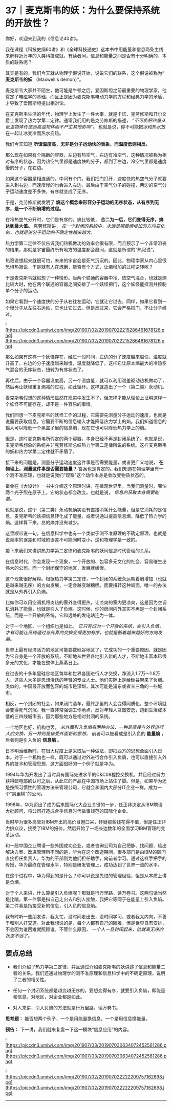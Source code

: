 # 37｜麦克斯韦的妖：为什么要保持系统的开放性？

你好，欢迎来到我的《信息论40讲》。

我在课程《科技史纲60讲》和《全球科技通史》这本书中用能量和信息两条主线来解释近万年的人类科技成就，有读者问，信息和能量之间是否有十分明确的、本质的联系呢？

其实是有的，我们今天就从物理学假说开始，说说它们的联系，这个假说被称为“ **麦克斯韦的妖** （Maxwell's demon）”。

麦克斯韦大家并不陌生，他可能是牛顿之后，爱因斯坦之前最重要的物理学家，他奠定了电磁学的基础，而且正是因为麦克斯韦电动力学的方程和经典力学的矛盾，才导致了爱因斯坦提出相对论。

在麦克斯韦生活的年代，物理学上发生了一件大事，就是卡诺、克劳修斯和开尔文爵士发现了热力学第二定律。通常我们用的是克劳修斯的描述， *“不可能把热量从低温物体传递到高温物体而不产生其他影响”。* 也就是说，你不可能把冰和热水放在一起让冰变冷而热水变热。

我们今天知道 **所谓温度高，无非是分子运动快的表象，而温度低则相反。**

那么现在如果有个隔断的容器，左边有热空气，右边有冷空气，这种情况被称为相对有序的状态，因为热空气里都是速度快的分子，都到了左边，冷空气里都是速度慢的分子，在右边。

如果这个容器是相连通的，中间有个门，我们把门打开，速度快的热空气分子就要进入到右边，而速度慢的也会进入左边，最后由于空气分子的碰撞，两边的空气分子运动速度差不多快，有序就变成了无序。

于是，克劳修斯就发明了 **熵这个概念来形容分子运动的无序状态，从有序到无序，是一个不断熵增的过程。**

在冷热空气分开时，它们是有序的，熵比较低， **合二为一后，它们变得无序，熵达到最大值。** 克劳修斯讲， *在一个封闭的系统中，永远是朝着熵增加的方向变化的，也就是说分子运动的不确定性越来越大。*

热力学第二定律不仅告诉我们热机做功的效率会很有限，而且预示了一个非常沮丧的结果，那就是宇宙最终所有地方的温度都会趋同，这就是所谓的“热寂说”。

热寂说想起来就很可怕，未来的宇宙会是死气沉沉的。因此，物理学家从内心里很恐惧热寂说，于是就有人在琢磨，能否有个方式，让熵增加的过程逆转呢？

于是麦克斯韦就假想了一种情形。当两个联通的容器中冷、热空气混合，也就是熵比较大时，他在两个联通的容器之间安排了一个妖怪把门，这个妖怪能探测并控制单个分子的运动。

如果它看到一个速度快的分子从右往左运动，它就让它过去，同样，如果它看到一个慢分子从左往右运动，它也让它过去。但是反过来，它会严格把门，不让分子经过。

![https://piccdn3.umiwi.com/img/201907/02/201907022215286461678126.png](https://piccdn3.umiwi.com/img/201907/02/201907022215286461678126.png)

那么如果有这样一个妖怪存在，经过一段时间，左边的分子速度越来越快，温度就升高了，右边的分子速度越来越慢，温度就降低了。这样它让原本熵最大的冷热空气混合的无序状态，扭转为有序状态了。

再往后，由于一个容器温度高，另一个温度低，就可以利用温差驱动热机做功了，然后再让妖怪重复熵减的过程，如此循环。这样就造出了一个（第二类）永动机。

麦克斯韦假想的这种情形显然在现实中发生不了，但怎样才能从理论上证明这样一个妖怪不可能存在，却不是一件容易的事情。

我们回想一下麦克斯韦的妖怪工作的过程，它需要先测量分子运动的速度，也就是说需要获取信息，它需要不断的信息输入才能降低热力学上的熵。我们知道信息的输入可以降低一个黑盒子里的信息熵，现在它也可以降低热力学上的熵。

但是，这时麦克斯韦所假定的两个容器，本身已经不再是封闭系统了。也就是说，麦克斯韦想象的系统并非克劳修斯总结热力学第二定律所说的系统。这样麦克斯韦的妖和热力学第二定律就不矛盾了。

接下来的问题是，测量分子运动速度这件事是否需要能量，或者更广义地说， **在物理上，测量这件事是否需要能量？** 答案也是肯定的。我们知道在物理学里有一个测不准原理，也就是说我们“观察”这个动作本身是会改变物质状态的。

霍金在《大设计》一书中介绍这个原理时讲，在微观世界里，当我们测量时，哪怕两个光子照在原子上，它的状态都会改变。也就是说， *信息的获取本身需要能量。*

也就是说，这个（第二类）永动机确实没有直接消耗什么能量，但是它消耗的是信息，麦克斯韦的妖把信息转化成了能量，或者说通过提高信息熵，降低了热力学的熵。这样算下来，总的熵并没有减少。

这里顺带说一句，在信息科学中也有一个类似于测不准原理的不确定原理，也就是说频率的误差和时域的误差不可能同时变小，这和物理学是一致的。

接下来我们来讲讲热力学第二定律和麦克斯韦的妖同信息时代管理的关系。

在信息时代，你会发现一个现象，一个开放的、包容多元文化的社会，容易催生出伟大的公司。而一个封闭保守的地区，发展就缓慢。

这个现象很好解释。根据热力学第二定律，一个封闭的系统永远朝着熵增加（也就是越来越无序）的方向发展，一定会越变越糟糕。而要扭转这种局面，唯一的办法就是从外界引入负熵。

比如你可以用空调机将炎热的室外变得更热，让凉爽的室内更凉爽，这是因为空调机消耗了能量，也就是引入了负熵。这时候，你的房间内外其实不再是一个封闭系统，而是一个开放的系统，它和远处的发电站连为一体。

对于一个地区、一个组织也是如此。 *它只有成为一个开放的系统，会引入负熵，才有可能让系统通过与外界的交换变得更加有序，也就是朝着越来越好的方向发展。*

世界上最有经济活力的地区可能要数硅谷地区了，它成功的一个重要原因，就是因为它自身是一个开放的系统，不断地从世界各地引入新的人才，不断地丰富本已很多元的文化，才能在整体上蒸蒸日上。

在过去的十多年里硅谷地区每年和世界各国进行人才交换，净流入1.7万～1.8万人，这些人大多是思想活跃的年轻的专业人士。他们实际上是给硅谷带来了负熵。类似的，中国最开放而包容的城市是深圳，其次可能是浦东或者长三角的一些城市。

相反，一个封闭的社会，如果闭门造车，最终那里的人会变得同质化，整个环境就会变得死气沉沉。我一直非常强调工作地点，反对年轻人贪图安逸，跑到生活成本低的三四线城市去，因为那些地方是相对封闭的系统。

一个地区也好，机构也罢， *从外面引入负熵有两种办法，一种是直接与外界进行人的交换，另一种则是接受外面新的思想。* 前者可以被看成是引入负的 **能量熵** ，后者则是引入负的 **信息熵** 。

日本明治维新时，在很大程度上是采取后一种做法，即把西方的思想全面引入日本。对于一个机构也一样，既可以通过对外进行合作引入负熵，也可以直接引入外界的技术和管理思想，这方面很好的一个例子就是华为。

1994年华为开发出了当时具有国际先进水平的C&C08程控交换机，并且经过努力获得邮电部的认可之后，从此它的产品在中国市场上站住了脚。但是，如果华为还是按照习惯性的管理方法来管理公司，它就会和国内大部分IT企业一样，成为一个“窝里横”的公司。

1998年，华为迈出了成为后来国际化大企业关键的一步，任正非决定从IBM聘请大批顾问，将公司打造成合乎信息时代做事规范的国际化企业。

当时华为很多高管对IBM开出的高价目瞪口呆，怀疑那些钱花得不值，但是任正非力排众议，接受了IBM的报价，然后开始了一场长达数年的全面学习IBM管理的变革运动。

和一般中国企业聘请一些外国成功企业，或者咨询公司为自己把脉、找问题、给出解决方案、改进管理所不同的是，华为在这个改造期间，很多部门是由IBM的顾问直接担任负责人，华为的干部则为他们担任助手，向前者学习。通过这样手把手的传授，华为最终在管理水平，特别是研发管理上，成功达到了世界一流的水平。

在这个过程中，华为得到的是什么？你可以说是先进的管理经验，但是从本质上讲是负熵。

对于个人来讲，什么算是引入负熵呢？那就是行万里路，读万卷书。这两句话当然是比喻，第一件事是指自己走出去和别人接触，我把它等同于在能量上引入负熵。第二件事是指接受新的信息，引入负的信息熵。

我有时听一些朋友讲，我太忙，没时间走出去，没时间学习，或者我太内向，不善于和别人打交道。对此我想说的是，每个人都有自己的困难，但是世界自有安排，不会因为谁困难就照顾谁。不管什么原因， *一个人一旦封闭起来，他就离无序的状态不远了。*

## 要点总结

* 我们介绍了热力学第二定律，并且通过介绍麦克斯韦的妖讲述了信息和能量二者的关系。我们还通过物理学的测不准原理和信息科学中的不确定原理，说明了二者的相关性。

* 任何一个封闭系统都是越变越无序的，要想变得有序，就要引入负熵，即能量和信息。对地区，对企业都是如此。

* 对人来讲，引入负熵的方法就是行万里路，读万卷书。

 **思考题：** 能否想两个例子，一个是用能量换信息，一个是用信息换能量。

 **预告：** 下一讲，我们就来复盘一下这一模块“信息应用”的内容。

![https://piccdn3.umiwi.com/img/201907/03/201907030634072452561286.png](https://piccdn3.umiwi.com/img/201907/03/201907030634072452561286.png)

![https://piccdn3.umiwi.com/img/201907/02/201907022222209757162698.jpg](https://piccdn3.umiwi.com/img/201907/02/201907022222209757162698.jpg)

---
